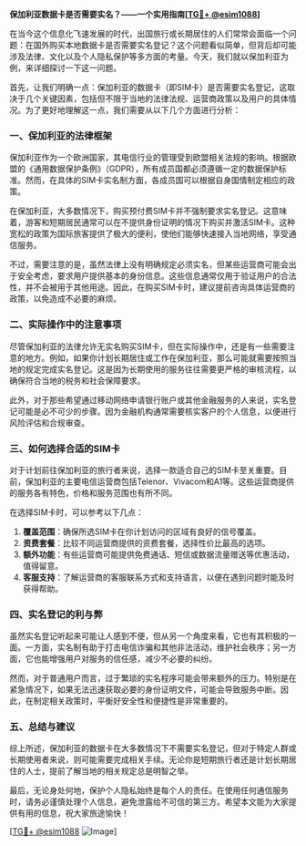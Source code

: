 **保加利亚数据卡是否需要实名？——一个实用指南[[TG💪+ @esim1088](https://t.me/s/esim1088)]**

在当今这个信息化飞速发展的时代，出国旅行或长期居住的人们常常会面临一个问题：在国外购买本地数据卡是否需要实名登记？这个问题看似简单，但背后却可能涉及法律、文化以及个人隐私保护等多方面的考量。今天，我们就以保加利亚为例，来详细探讨一下这一问题。

首先，让我们明确一点：保加利亚的数据卡（即SIM卡）是否需要实名登记，这取决于几个关键因素，包括但不限于当地的法律法规、运营商政策以及用户的具体情况。为了更好地理解这一点，我们需要从以下几个方面进行分析：

### 一、保加利亚的法律框架

保加利亚作为一个欧洲国家，其电信行业的管理受到欧盟相关法规的影响。根据欧盟的《通用数据保护条例》（GDPR），所有成员国都必须遵循一定的数据保护标准。然而，在具体的SIM卡实名制方面，各成员国可以根据自身国情制定相应的政策。

在保加利亚，大多数情况下，购买预付费SIM卡并不强制要求实名登记。这意味着，游客和短期居民通常可以在不提供身份证明的情况下购买并激活SIM卡。这种宽松的政策为国际旅客提供了极大的便利，使他们能够快速接入当地网络，享受通信服务。

不过，需要注意的是，虽然法律上没有明确规定必须实名，但某些运营商可能会出于安全考虑，要求用户提供基本的身份信息。这些信息通常仅用于验证用户的合法性，并不会被用于其他用途。因此，在购买SIM卡时，建议提前咨询具体运营商的政策，以免造成不必要的麻烦。

### 二、实际操作中的注意事项

尽管保加利亚的法律允许无实名购买SIM卡，但在实际操作中，还是有一些需要注意的地方。例如，如果你计划长期居住或工作在保加利亚，那么可能就需要按照当地的规定完成实名登记。这是因为长期使用的服务往往需要更严格的审核流程，以确保符合当地的税务和社会保障要求。

此外，对于那些希望通过移动网络申请银行账户或其他金融服务的人来说，实名登记可能是必不可少的步骤。因为金融机构通常需要核实客户的个人信息，以便进行风险评估和合规审查。

### 三、如何选择合适的SIM卡

对于计划前往保加利亚的旅行者来说，选择一款适合自己的SIM卡至关重要。目前，保加利亚的主要电信运营商包括Telenor、Vivacom和A1等。这些运营商提供的服务各有特色，价格和服务范围也有所不同。

在选择SIM卡时，可以参考以下几点：

1. **覆盖范围**：确保所选SIM卡在你计划访问的区域有良好的信号覆盖。
2. **资费套餐**：比较不同运营商提供的资费套餐，选择性价比最高的选项。
3. **额外功能**：有些运营商可能提供免费通话、短信或数据流量赠送等优惠活动，值得留意。
4. **客服支持**：了解运营商的客服联系方式和支持语言，以便在遇到问题时能及时获得帮助。

### 四、实名登记的利与弊

虽然实名登记听起来可能让人感到不便，但从另一个角度来看，它也有其积极的一面。一方面，实名制有助于打击电信诈骗和其他非法活动，维护社会秩序；另一方面，它也能增强用户对服务的信任感，减少不必要的纠纷。

然而，对于普通用户而言，过于繁琐的实名程序可能会带来额外的压力。特别是在紧急情况下，如果无法迅速获取必要的身份证明文件，可能会导致服务中断。因此，在制定相关政策时，平衡好安全性和便捷性是非常重要的。

### 五、总结与建议

综上所述，保加利亚的数据卡在大多数情况下不需要实名登记，但对于特定人群或长期使用者来说，则可能需要完成相关手续。无论你是短期旅行者还是计划长期居住的人士，提前了解当地的相关规定总是明智之举。

最后，无论身处何地，保护个人隐私始终是每个人的责任。在使用任何通信服务时，请务必谨慎处理个人信息，避免泄露给不可信的第三方。希望本文能为大家提供有用的信息，祝大家旅途愉快！

[[TG💪+ @esim1088](https://t.me/s/esim1088) ![Image](https://i.postimg.cc/4NQfJmqS/Snipaste-2025-05-13-00-14-12.png)]